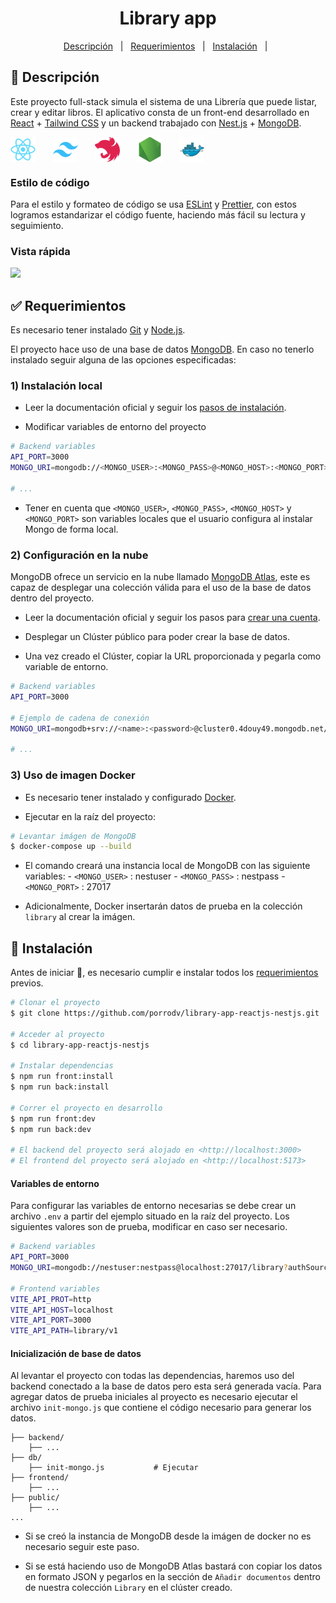 <h1 align="center">Library app</h1>

<div align="center">
  <a href="#dart-descripción">Descripción</a> &#xa0; | &#xa0; 
  <a href="#white_check_mark-requerimientos">Requerimientos</a> &#xa0; | &#xa0;
  <a href="#checkered_flag-instalación">Instalación</a> &#xa0; | &#xa0;
</div>

## :dart: Descripción

Este proyecto full-stack simula el sistema de una Librería que puede listar, crear y editar libros. El aplicativo consta de un front-end desarrollado en [React](https://es.react.dev/) + [Tailwind CSS](https://tailwindcss.com/) y un backend trabajado con [Nest.js](https://nestjs.com/) + [MongoDB](https://www.mongodb.com/).

<div style="display: inline_block, margin: 0px 1px">
  <img height="40" align="center" alt="Chris-HTML" height="30" width="40" src="https://raw.githubusercontent.com/devicons/devicon/master/icons/react/react-original.svg">
 &nbsp;&nbsp;&nbsp;&nbsp;&nbsp;
  <img height="40" align="center" alt="Chris-CSS" height="30" width="40" src="https://raw.githubusercontent.com/devicons/devicon/master/icons/tailwindcss/tailwindcss-original.svg">
 &nbsp;&nbsp;&nbsp;&nbsp;&nbsp;
  <img height="40" align="center" alt="Chris-Js" height="30" width="40" src="https://raw.githubusercontent.com/devicons/devicon/master/icons/nestjs/nestjs-original.svg">
 &nbsp;&nbsp;&nbsp;&nbsp;&nbsp;
 <img height="40" align="center" alt="Chris-Node" height="30" width="40" src="https://raw.githubusercontent.com/devicons/devicon/master/icons/nodejs/nodejs-original.svg">
 &nbsp;&nbsp;&nbsp;&nbsp;&nbsp;
  <img height="40" align="center" alt="Chris-Node" height="30" width="40" src="https://raw.githubusercontent.com/devicons/devicon/master/icons/docker/docker-original.svg">
 &nbsp;&nbsp;&nbsp;&nbsp;&nbsp;
</div>

### Estilo de código

Para el estilo y formateo de código se usa [ESLint](https://eslint.org/) y [Prettier](https://prettier.io/), con estos logramos estandarizar el código fuente, haciendo más fácil su lectura y seguimiento.

### Vista rápida

![][app]

## :white_check_mark: Requerimientos

Es necesario tener instalado [Git](https://git-scm.com) y [Node.js](https://nodejs.org/en/).

El proyecto hace uso de una base de datos [MongoDB](https://www.mongodb.com/). En caso no tenerlo instalado seguir alguna de las opciones especificadas:

### 1) Instalación local

- Leer la documentación oficial y seguir los [pasos de instalación](https://www.mongodb.com/docs/manual/administration/install-community/).

- Modificar variables de entorno del proyecto

```bash
# Backend variables
API_PORT=3000
MONGO_URI=mongodb://<MONGO_USER>:<MONGO_PASS>@<MONGO_HOST>:<MONGO_PORT>/library?authSource=admin

# ...
```

- Tener en cuenta que `<MONGO_USER>`, `<MONGO_PASS>`, `<MONGO_HOST>` y `<MONGO_PORT>` son variables locales que el usuario configura al instalar Mongo de forma local.

### 2) Configuración en la nube

MongoDB ofrece un servicio en la nube llamado [MongoDB Atlas](https://www.mongodb.com/products/platform/atlas-database?tck=docs_server), este es capaz de desplegar una colección válida para el uso de la base de datos dentro del proyecto.

- Leer la documentación oficial y seguir los pasos para [crear una cuenta](https://www.mongodb.com/cloud/atlas/register).

- Desplegar un Clúster público para poder crear la base de datos.

- Una vez creado el Clúster, copiar la URL proporcionada y pegarla como variable de entorno.

```bash
# Backend variables
API_PORT=3000

# Ejemplo de cadena de conexión
MONGO_URI=mongodb+srv://<name>:<password>@cluster0.4douy49.mongodb.net/?retryWrites=true&w=majority&appName=Cluster0

# ...
```

### 3) Uso de imagen Docker

- Es necesario tener instalado y configurado [Docker]().

- Ejecutar en la raíz del proyecto:

```bash
# Levantar imágen de MongoDB
$ docker-compose up --build
```

- El comando creará una instancia local de MongoDB con las siguiente variables: - `<MONGO_USER>` : nestuser - `<MONGO_PASS>` : nestpass - `<MONGO_PORT>` : 27017
  <br />

- Adicionalmente, Docker insertarán datos de prueba en la colección `library` al crear la imágen.

## :checkered_flag: Instalación

Antes de iniciar :checkered_flag:, es necesario cumplir e instalar todos los <a href="#white_check_mark-requerimientos">requerimientos</a> previos.

```bash
# Clonar el proyecto
$ git clone https://github.com/porrodv/library-app-reactjs-nestjs.git

# Acceder al proyecto
$ cd library-app-reactjs-nestjs

# Instalar dependencias
$ npm run front:install
$ npm run back:install

# Correr el proyecto en desarrollo
$ npm run front:dev
$ npm run back:dev

# El backend del proyecto será alojado en <http://localhost:3000>
# El frontend del proyecto será alojado en <http://localhost:5173>
```

#### Variables de entorno

Para configurar las variables de entorno necesarias se debe crear un archivo `.env` a partir del ejemplo situado en la raíz del proyecto. Los siguientes valores son de prueba, modificar en caso ser necesario.

```bash
# Backend variables
API_PORT=3000
MONGO_URI=mongodb://nestuser:nestpass@localhost:27017/library?authSource=admin

# Frontend variables
VITE_API_PROT=http
VITE_API_HOST=localhost
VITE_API_PORT=3000
VITE_API_PATH=library/v1
```

#### Inicialización de base de datos

Al levantar el proyecto con todas las dependencias, haremos uso del backend conectado a la base de datos pero esta será generada vacía. Para agregar datos de prueba iniciales al proyecto es necesario ejecutar el archivo `init-mongo.js` que contiene el código necesario para generar los datos.

    ├── backend/
        ├── ...
    ├── db/
        ├── init-mongo.js           # Ejecutar
    ├── frontend/
        ├── ...
    ├── public/
        ├── ...
    ...

- Si se creó la instancia de MongoDB desde la imágen de docker no es necesario seguir este paso.

- Si se está haciendo uso de MongoDB Atlas bastará con copiar los datos en formato JSON y pegarlos en la sección de `Añadir documentos` dentro de nuestra colección `Library` en el clúster creado.

<!-- Images -->

[app]: ./public/app.png
